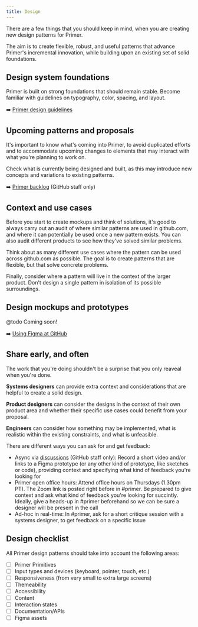 ```yaml
---
title: Design
---
```


There are a few things that you should keep in mind, when you are creating new design patterns for Primer.

The aim is to create flexible, robust, and useful patterns that advance Primer's incremental innovation, while building upon an existing set of solid foundations.

## Design system foundations

Primer is built on strong foundations that should remain stable. Become familiar with guidelines on typography, color, spacing, and layout.

➡️ [Primer design guidelines](https://primer.style/design/)

## Upcoming patterns and proposals

It's important to know what's coming into Primer, to avoid duplicated efforts and to accommodate upcoming changes to elements that may interact with what you're planning to work on.

Check what is currently being designed and built, as this may introduce new concepts and variations to existing patterns.

➡️ [Primer backlog](https://github.com/github/primer/projects/1?fullscreen=true) (GitHub staff only)

## Context and use cases

Before you start to create mockups and think of solutions, it's good to always carry out an audit of where similar patterns are used in github.com, and where it can potentially be used once a new pattern exists. You can also audit different products to see how they've solved similar problems.

Think about as many different use cases where the pattern can be used across github.com as possible. The goal is to create patterns that are flexible, but that solve concrete problems.

Finally, consider where a pattern will live in the context of the larger product. Don't design a single pattern in isolation of its possible surroundings.

## Design mockups and prototypes

@todo Coming soon!

<!-- Get started in Figma by duplicating the **Primer pattern template** file. You can find it in **Design Infrastructure > Contributions**. Follow the instructions in the file on how to name, and use the template, so that it accurately indicates the stage of the design work.

You can also use an alternative prototyping tool like CodePen, Framer, or anything else that you're comfortable using — just make sure the prototypes are linked to from the pattern tracking issue. -->

➡️ [Using Figma at GitHub](https://primer.style/design/tools/figma)

<!-- @todo Naming, API: design and eng alignment -->

## Share early, and often

The work that you're doing shouldn't be a surprise that you only reaveal when you're done. 

**Systems designers** can provide extra context and considerations that are helpful to create a solid design. 

**Product designers** can consider the designs in the context of their own product area and whether their specific use cases could benefit from your proposal. 

**Engineers** can consider how something may be implemented, what is realistic within the existing constraints, and what is unfeasible.

There are different ways you can ask for and get feedback:

- Async via [discussions](https://github.com/github/primer/discussions/categories/feedback) (GitHub staff only): Record a short video and/or links to a Figma prototype (or any other kind of prototype, like sketches or code), providing context and specifying what kind of feedback you're looking for 
- Primer open office hours: Attend office hours on Thursdays (1.30pm PT). The Zoom link is posted right before in #primer. Be prepared to give context and ask what kind of feedback you're looking for succintly. Ideally, give a heads-up in #primer beforehand so we can be sure a designer will be present in the call
- Ad-hoc in real-time:  In #primer, ask for a short critique session with a systems designer, to get feedback on a specific issue

## Design checklist

All Primer design patterns should take into account the following areas:

- [ ] Primer Primitives
- [ ] Input types and devices (keyboard, pointer, touch, etc.)
- [ ] Responsiveness (from very small to extra large screens)
- [ ] Themeability
- [ ] Accessibility
- [ ] Content
- [ ] Interaction states
- [ ] Documentation/APIs
- [ ] Figma assets
